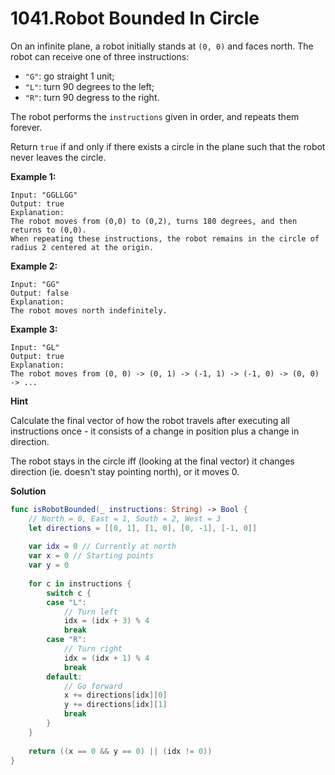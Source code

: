 # 1041.Robot Bounded In Circle



On an infinite plane, a robot initially stands at `(0, 0)` and faces north. The robot can receive one of three instructions:

- `"G"`: go straight 1 unit;
- `"L"`: turn 90 degrees to the left;
- `"R"`: turn 90 degress to the right.

The robot performs the `instructions` given in order, and repeats them forever.

Return `true` if and only if there exists a circle in the plane such that the robot never leaves the circle.

 

**Example 1:**

```
Input: "GGLLGG"
Output: true
Explanation: 
The robot moves from (0,0) to (0,2), turns 180 degrees, and then returns to (0,0).
When repeating these instructions, the robot remains in the circle of radius 2 centered at the origin.
```

**Example 2:**

```
Input: "GG"
Output: false
Explanation: 
The robot moves north indefinitely.
```

**Example 3:**

```
Input: "GL"
Output: true
Explanation: 
The robot moves from (0, 0) -> (0, 1) -> (-1, 1) -> (-1, 0) -> (0, 0) -> ...
```

**Hint**

Calculate the final vector of how the robot travels after executing all instructions once - it consists of a change in position plus a change in direction.

The robot stays in the circle iff (looking at the final vector) it changes direction (ie. doesn't stay pointing north), or it moves 0.

**Solution**

```swift
func isRobotBounded(_ instructions: String) -> Bool {
    // North = 0, East = 1, South = 2, West = 3
    let directions = [[0, 1], [1, 0], [0, -1], [-1, 0]]
    
    var idx = 0 // Currently at north
    var x = 0 // Starting points
    var y = 0
    
    for c in instructions {
        switch c {
        case "L":
            // Turn left
            idx = (idx + 3) % 4
            break
        case "R":
            // Turn right
            idx = (idx + 1) % 4
            break
        default:
            // Go forward
            x += directions[idx][0]
            y += directions[idx][1]
            break
        }
    }
    
    return ((x == 0 && y == 0) || (idx != 0))
}
```

